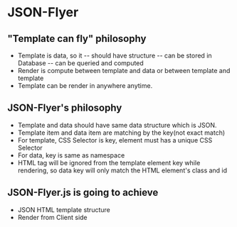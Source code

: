 JSON-Flyer
============

"Template can fly" philosophy
-----------------------------

- Template is data, so it
 -- should have structure
 -- can be stored in Database
 -- can be queried and computed
- Render is compute between template and data or between template and template
- Template can be render in anywhere anytime.

JSON-Flyer's philosophy
-----------------------

- Template and data should have same data structure which is JSON.
- Template item and data item are matching by the key(not exact match)
- For template, CSS Selector is key, element must has a unique CSS Selector
- For data, key is same as namespace
- HTML tag will be ignored from the template element key while rendering, so data key will only match the HTML element's class and id

JSON-Flyer.js is going to achieve
------------------------------

- JSON HTML template structure
- Render from Client side